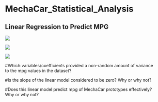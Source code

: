 # MechaCar_Statistical_Analysis

## Linear Regression to Predict MPG

![](2022-01-08-11-05-16.png)

![](./images/5C05FDE8-D8F3-4968-B1C5-1530A86E2E6F_1_105_c.jpeg)

![](images/5C05FDE8-D8F3-4968-B1C5-1530A86E2E6F_1_105_c.jpeg)

#Which variables/coefficients provided a non-random amount of variance to the mpg values in the dataset?


#Is the slope of the linear model considered to be zero? Why or why not?

#Does this linear model predict mpg of MechaCar prototypes effectively? Why or why not?